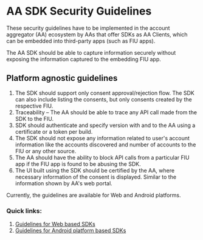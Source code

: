 # AA SDK Security Guidelines

These security guidelines have to be implemented in the account aggregator (AA) ecosystem by AAs that offer SDKs as AA Clients, which can be embedded into third-party apps (such as FIU apps).

The AA SDK should be able to capture information securely without exposing the information captured to the embedding FIU app.


## Platform agnostic guidelines
1. The SDK should support only consent approval/rejection flow. The SDK can also include listing the consents, but only consents created by the respective FIU.
2. Traceability – The AA should be able to trace any API call made from the SDK to the FIU.
3. SDK should authenticate and specify version with and to the AA using a certificate or a token per build. 
4. The SDK should not expose any information related to user's account information like the accounts discovered and number of accounts to the FIU or any other source.
5. The AA should have the ability to block API calls from a particular FIU app if the FIU app is found to be abusing the SDK.
6. The UI built using the SDK should be certified by the AA, where necessary information of the consent is displayed. Similar to the information shown by AA's web portal.


Currently, the guidelines are available for Web and Android platforms.
### Quick links:

1. [Guidelines for Web based SDKs](web-sdk.md)
2. [Guidelines for Android platform based SDKs](android-sdk.md)
